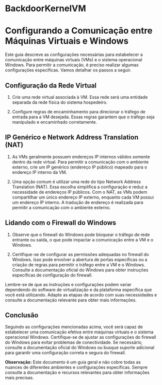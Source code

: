 # BackdoorKernelVM
# Configurando a Comunicação entre Máquinas Virtuais e Windows

Este guia descreve as configurações necessárias para estabelecer a comunicação entre máquinas virtuais (VMs) e o sistema operacional Windows. Para permitir a comunicação, é preciso realizar algumas configurações específicas. Vamos detalhar os passos a seguir.

## Configuração da Rede Virtual

1. Crie uma rede virtual associada à VM. Essa rede será uma entidade separada da rede física do sistema hospedeiro.

2. Configure regras de encaminhamento para direcionar o tráfego de entrada para a VM desejada. Essas regras garantem que o tráfego seja manipulado e encaminhado corretamente.

## IP Genérico e Network Address Translation (NAT)

1. As VMs geralmente possuem endereços IP internos válidos somente dentro da rede virtual. Para permitir a comunicação com o ambiente externo, crie um IP genérico (endereço IP público) mapeado para o endereço IP interno da VM.

2. Uma opção comum é utilizar uma rede do tipo Network Address Translation (NAT). Essa escolha simplifica a configuração e reduz a necessidade de endereços IP públicos. Com o NAT, as VMs podem compartilhar um único endereço IP externo, enquanto cada VM possui um endereço IP interno. A tradução de endereço é realizada para permitir a comunicação com o ambiente externo.

## Lidando com o Firewall do Windows

1. Observe que o firewall do Windows pode bloquear o tráfego de rede entrante ou saída, o que pode impactar a comunicação entre a VM e o Windows.

2. Certifique-se de configurar as permissões adequadas no firewall do Windows. Isso pode envolver a abertura de portas específicas ou a criação de regras para permitir o tráfego entre a VM e o Windows. Consulte a documentação oficial do Windows para obter instruções específicas de configuração do firewall.

Lembre-se de que as instruções e configurações podem variar dependendo do software de virtualização e da plataforma específica que você está utilizando. Adapte as etapas de acordo com suas necessidades e consulte a documentação relevante para obter mais informações.

## Conclusão

Seguindo as configurações mencionadas acima, você será capaz de estabelecer uma comunicação efetiva entre máquinas virtuais e o sistema operacional Windows. Certifique-se de ajustar as configurações do firewall do Windows para evitar problemas de conectividade. Se necessário, consulte a documentação oficial do Windows ou busque suporte adicional para garantir uma configuração correta e segura do firewall.

**Observação:** Este documento é um guia geral e não cobre todas as nuances de diferentes ambientes e configurações específicas. Sempre consulte a documentação e recursos relevantes para obter informações mais precisas.
